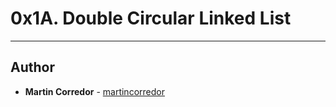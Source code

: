 # 0x1A. Double Circular Linked List

---

## Author
* **Martin Corredor** - [martincorredor](https://github.com/martincorredor)
